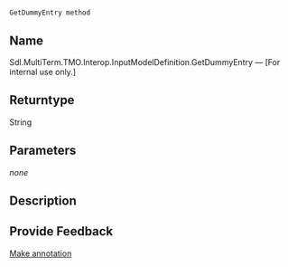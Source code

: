 

# 
    GetDummyEntry method



## Name

Sdl.MultiTerm.TMO.Interop.InputModelDefinition.GetDummyEntry —          [For internal use only.]



## Returntype

String



## Parameters
*none*


## Description





## Provide Feedback

[Make annotation](mailto:sdk-feedback@sdl.com&amp;subject=Reference%20for%20Sdl.MultiTerm.TMO.Interop.InputModelDefinition.GetDummyEntry)

